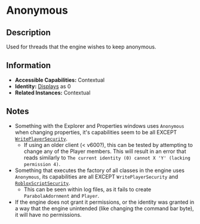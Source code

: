 # Anonymous

## Description
Used for threads that the engine wishes to keep anonymous.

## Information
- **Accessible Capabilities:** Contextual
- **Identity:** <u>Displays</u> as 0
- **Related Instances:** Contextual

## Notes
- Something with the Explorer and Properties windows uses `Anonymous` when changing properties, it's capabilities seem to be all EXCEPT [`WritePlayerSecurity`](../Capabilities/4%20-%20WritePlayerSecurity.md).
  - If using an older client (< v600?), this can be tested by attempting to change any of the Player members. This will result in an error that reads similarly to `The current identity (0) cannot X 'Y' (lacking permission 4)`.
- Something that executes the factory of all classes in the engine uses `Anonymous`, its capabilities are all EXCEPT `WritePlayerSecurity` and [`RobloxScriptSecurity`](../Capabilities/5%20-%20RobloxScriptSecurity.md).
  - This can be seen within log files, as it fails to create `ParabolaAdornment` and `Player`.
- If the engine does not grant it permissions, or the identity was granted in a way that the engine unintended (like changing the command bar byte), it will have no permissions.
